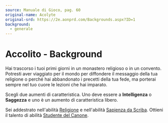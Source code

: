```yaml
---
source: Manuale di Gioco, pag. 60
original-name: Acolyte
original-srd: https://2e.aonprd.com/Backgrounds.aspx?ID=1
background:
  - generale
---
```


# Accolito - Background

Hai trascorso i tuoi primi giorni in un monastero religioso o in un convento.
Potresti aver viaggiato per il mondo per diffondere il messaggio della tua
religione o perché hai abbandonato i precetti della tua fede, ma porterai sempre
nel tuo cuore le lezioni che hai imparato.

Scegli due aumenti di caratteristica. Uno deve essere a **Intelligenza** o
**Saggezza** e uno è un aumento di caratteristica libero.

Sei addestrato nell'abilità [Religione](/abilita/religione) e nell'abilità
[Sapienza da Scriba](/abilita/sapienza). Ottieni il talento di abilità
[Studente del Canone](/talenti/generici/studente-del-canone).
